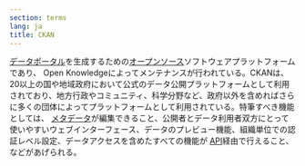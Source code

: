 ```yaml
---
section: terms
lang: ja
title: CKAN
---
```


[データポータル](/glossary/ja/terms/data-portal)を生成するための[オープンソース](/glossary/ja/terms/open-source)ソフトウェアプラットフォームであり、 Open Knowledgeによってメンテナンスが行われている。CKANは、20以上の国や地域政府において公式のデータ公開プラットフォームとして利用されており、地方行政やコミュニティ、科学分野など、政府以外を含めればさらに多くの団体によってプラットフォームとして利用されている。特筆すべき機能としては、 [メタデータ](/glossary/ja/terms/metadata/)が編集できること、公開者とデータ利用者双方にとって使いやすいウェブインターフェース、データのプレビュー機能、組織単位での認証レベル設定、データアクセスを含めたすべての機能が [API](/glossary/ja/terms/api)経由で行えること、などがあげられる。
